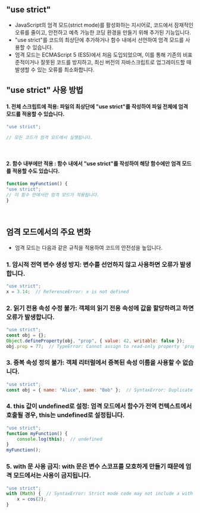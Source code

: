
## "use strict"
- JavaScript의 엄격 모드(strict mode)를 활성화하는 지시어로, 코드에서 잠재적인 오류를 줄이고, 안전하고 예측 가능한 코딩 환경을 만들기 위해 추가된 기능입니다.
- "use strict"를 코드의 최상단에 추가하거나 함수 내에서 선언하여 엄격 모드를 사용할 수 있습니다.
- 엄격 모드는 ECMAScript 5 (ES5)에서 처음 도입되었으며, 이를 통해 기존의 비표준적이거나 잘못된 코드를 방지하고, 최신 버전의 자바스크립트로 업그레이드할 때 발생할 수 있는 오류를 최소화합니다.

## "use strict" 사용 방법

#### 1. 전체 스크립트에 적용: 파일의 최상단에 "use strict"를 작성하여 파일 전체에 엄격 모드를 적용할 수 있습니다.

```javascript
"use strict";

// 모든 코드가 엄격 모드에서 실행됩니다.
```

<br>

#### 2. 함수 내부에만 적용 : 함수 내에서 "use strict"를 작성하여 해당 함수에만 엄격 모드를 적용할 수도 있습니다.
```javascript
function myFunction() {
"use strict";
// 이 함수 안에서만 엄격 모드가 적용됩니다.
}
```

<br>


## 엄격 모드에서의 주요 변화
- 엄격 모드는 다음과 같은 규칙을 적용하여 코드의 안전성을 높입니다.

### 1. 암시적 전역 변수 생성 방지: 변수를 선언하지 않고 사용하면 오류가 발생합니다.

```javascript
"use strict";
x = 3.14;  // ReferenceError: x is not defined
```

### 2. 읽기 전용 속성 수정 불가: 객체의 읽기 전용 속성에 값을 할당하려고 하면 오류가 발생합니다.

```javascript
"use strict";
const obj = {};
Object.defineProperty(obj, "prop", { value: 42, writable: false });
obj.prop = 77;  // TypeError: Cannot assign to read-only property 'prop'
```

### 3. 중복 속성 정의 불가: 객체 리터럴에서 중복된 속성 이름을 사용할 수 없습니다.

```javascript
"use strict";
const obj = { name: "Alice", name: "Bob" };  // SyntaxError: Duplicate data property in object literal
```


### 4. this 값이 undefined로 설정: 엄격 모드에서 함수가 전역 컨텍스트에서 호출될 경우, this는 undefined로 설정됩니다.

```javascript
"use strict";
function myFunction() {
    console.log(this);  // undefined
}
myFunction();
```


### 5. with 문 사용 금지: with 문은 변수 스코프를 모호하게 만들기 때문에 엄격 모드에서는 사용이 금지됩니다.

```javascript
"use strict";
with (Math) {  // SyntaxError: Strict mode code may not include a with statement
    x = cos(2);
}
```
